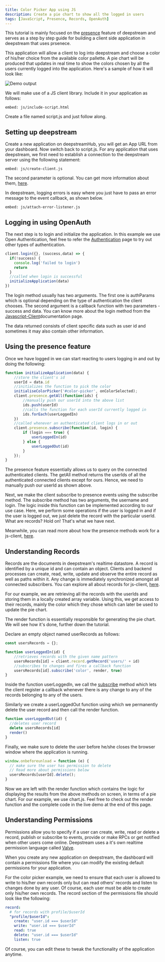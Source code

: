 ```yaml
---
title: Color Picker App using JS
description: Create a pie chart to show all the logged in users
tags: [JavaScript, Presence, Records, OpenAuth]
---
```


This tutorial is mainly focused on the [presence](/tutorials/core/presence/) feature of deepstream and serves as a step by step guide for building a client side application in deepstream that uses prsenece. 

This application will allow a client to log into deepstream and choose a color of his/her choice from the available color pallette. A pie chart will be produced that updates in real time to show the colors chosen by all the users currently logged into the application. Here's a sample of how it will look like:

![Demo output](newscreenrecordhalf.gif)

We will make use of a JS client library. Include it in your application as follows:

`embed: js/include-script.html`

Create a file named script.js and just follow along.

## Setting up deepstream

Create a new application on deepstreamHub, you will get an App URL from your dashboard. Now switch back to script.js. For any application that uses deepstream, we first need to establish a connection to the deepstream server using the following statement:

`embed: js/create-client.js`

The second parameter is optional. You can get more information about them, [here](/docs/client-js/options/).

In deepstream, logging errors is easy where you just have to pass an error message to the event callback, as shown below.

`embed: js/attach-error-listener.js`

## Logging in using OpenAuth

The next step is to login and initialize the application. In this example we use Open Authentication, feel free to refer the [Authentication](/docs/general/authentication/) page to try out other types of authentication.

```javascript
client.login({}, (success,data) => {
  if(!success) {
    console.log('failed to login')
    return
  }
  //called when login is successful
  initializeApplication(data)
})
```

The login method usually has two arguments. The first one is authParams which is optional depending on the type of authentication the client chooses. The second argument is a callback function with two parameters - success and data. You can know more about the login method from the [Javascript-Client](/docs/client-js/client/)documentation page.

The data returned consists of client specific data such as user id and sometimes it may also contain other information.

## Using the presence feature

Once we have logged in we can start reacting to users logging in and out by doing the following:

```js
function initializeApplication(data) {
    //store the client's id
    userId = data.id
    //initializes the function to pick the color
    initialiseColorPicker('#color-picker', onColorSelected);
    client.presence.getAll(function(ids) {
        //manually push our userId into the above list
        ids.push(userId)
        //calls the function for each userId currently logged in
        ids.forEach(userLoggedIn)
    })
    //called whenever an authenticated client logs in or out
    client.presence.subscribe(function(id, login) {
        if (login === true) {
            userLoggedIn(id)
        } else {
            userLoggedOut(id)
        }
    });
}
```
The presence feature essentially allows us to query on the connected authenticated clients. The getAll method returns the userIds of all the authenticated connected clients except for ours. Hence, we need to manually push our userId as shown above.

Next, we make the client subscribe to presence events using the subscribe method. The subscribe method has two arguments, the username and login. The logic inside this function can be implemented according to our use case. Here, we perform some operations if the user is logged in and if the user is logged out, we just delete the record with the particular userId. What are records? Hold on! That's what we have next.

Meanwhile, you can read more about how the presence methods work for a js-client, [here](/docs/client-js/presence/).

## Understanding Records

Records are the documents in deepstream's realtime datastore. A record is identified by a unique id and can contain an object. Clients and backend processes can create, read, write, update and observe the entire record as well as paths within it. Any change is immediately synchronized amongst all connected subscribers. You can explore all about records for js-client, [here](/docs/client-js/datasync-record/).

For our example, we are retrieving all the records with the userIds and storing them in a locally created array variable. Using this, we get access to their records, mainly the color which they chose which can later be used to update the pie chart.

The render function is essentially responsible for generating the pie chart. We will see how it's done, further down the tutorial.

Declare an empty object named userRecords as follows:

```javascript
const usersRecords = {};

function userLoggedIn(id) {
    //retrieves records with the given name pattern
    usersRecords[id] = client.record.getRecord('users/' + id)
    //subscribes to changes and fires a callback function
    usersRecords[id].subscribe('color', render, true)
}
```
Inside the function userLoggedIn, we call the [subscribe](/docs/client-js/datasync-record/#subscribe-path-callback-triggernow-) method which lets the client register a callback whenever there is any change to any of the records belonging to any of the users.

Similarly we create a userLoggedOut function using which we permanently delete the user record and then call the render function. 

```javascript
function userLoggedOut(id) {
  //deletes user record
  delete usersRecords[id]
  render()
}

```

Finally, we make sure to delete the user before he/she closes the browser window where the application is running.

```javascript
window.onbeforeunload = function (e) {
  // make sure the user has permission to delete
  // Read more about permissions below
  usersRecords[userId].delete();
}

```

Now we are left with the render function which contains the logic for displaying the results from the above methods on screen, in terms of a pie chart. For our example, we use chart.js. Feel free to check out the render function and the complete code in the live demo at the end of this page.

## Understanding Permissions

Permissions allow you to specify if a user can create, write, read or delete a record, publish or subscribe to events, provide or make RPCs or get notified when other users come online. Deepstream uses a it's own realtime permission language called [Valve](/docs/general/valve/). 

When you create any new application on deepstream, the dashboard will contain a permissions file where you can modify the existing default permissions for your application.

For the color picker example, we need to ensure that each user is allowed to write to his/her own records only but can read others' records and listen to changes done by any user. Of course, each user must be able to create only his/her own records. The record section of the permissions file should look like the following:

```yaml
record:
  # for records with profile/$userId
  "profile/$userId":
    create: "user.id === $userId"
    write: "user.id === $userId"
    read: true
    delete: "user.id === $userId"
    listen: true
```

Of course, you can edit these to tweak the functionality of the application anytime.
